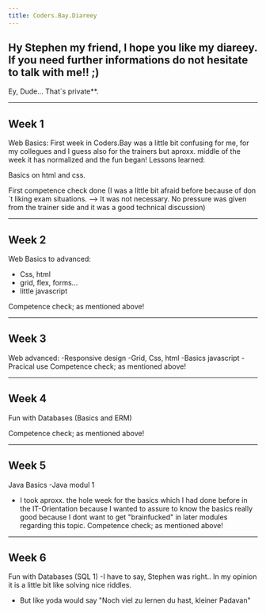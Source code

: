 ```yaml
---
title: Coders.Bay.Diareey
---
```


## Hy Stephen my friend, I hope you like my diareey. If you need further informations do not hesitate to talk with me!! ;)

Ey, Dude... That´s private**.


---
## Week 1
 
 Web Basics:
 First week in Coders.Bay was a little bit confusing for me, for my collegues and I guess also for the trainers but aproxx. middle of the week it has normalized and the fun began! Lessons learned:
 
 Basics on html and css.
 
 First competence check done (I was a little bit afraid before because of don´t liking exam situations. --> It was not necessary. No pressure was given from the trainer side and it was a good technical discussion)
 
---
## Week 2
Web Basics to advanced:
- Css, html
- grid, flex, forms...
- little javascript

Competence check; as mentioned above!

---
## Week 3
Web advanced:
-Responsive design
-Grid, Css, html
-Basics javascript
-Pracical use
Competence check; as mentioned above!

---
## Week 4
Fun with Databases (Basics and ERM)

Competence check; as mentioned above!

---
## Week 5
Java Basics
-Java modul 1
- I took aproxx. the hole week for the basics which I had done before in the IT-Orientation because I wanted to assure to know the basics really good because I dont want to get "brainfucked" in later modules regarding this topic.
Competence check; as mentioned above!

---
## Week 6
Fun with Databases (SQL 1)
-I have to say, Stephen was right.. In my opinion it is a little bit like solving nice riddles.
- But like yoda would say "Noch viel zu lernen du hast, kleiner Padavan"
